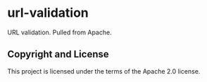 # url-validation

URL validation. Pulled from Apache.

## Copyright and License

This project is licensed under the terms of the Apache 2.0 license.
